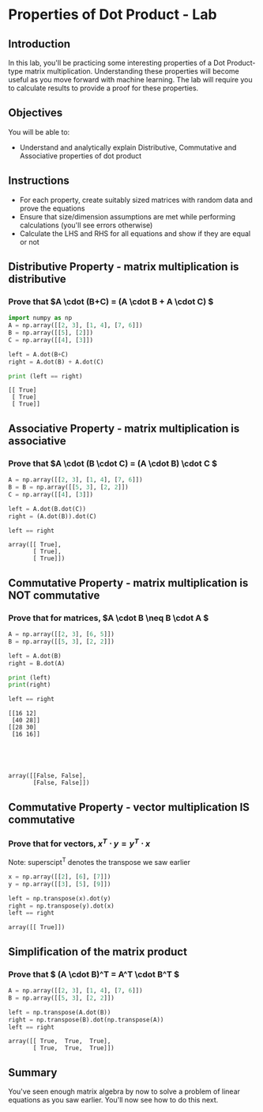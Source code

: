 
# Properties of Dot Product - Lab

## Introduction

In this lab, you'll be practicing some interesting properties of a Dot Product-type matrix multiplication. Understanding these properties will become useful as you move forward with machine learning. The lab will require you to calculate results to provide a proof for these properties.

## Objectives
You will be able to:
* Understand and analytically explain Distributive, Commutative and Associative properties of dot product

## Instructions

* For each property, create suitably sized matrices with random data and prove the equations 
* Ensure that size/dimension assumptions are met while performing calculations (you'll see errors otherwise)
* Calculate the LHS and RHS for all equations and show if they are equal or not

## Distributive Property - matrix multiplication is distributive

### Prove that $A \cdot (B+C) = (A \cdot B + A \cdot C) $


```python
import numpy as np
A = np.array([[2, 3], [1, 4], [7, 6]])
B = np.array([[5], [2]])
C = np.array([[4], [3]])

left = A.dot(B+C)
right = A.dot(B) + A.dot(C)

print (left == right)
```

    [[ True]
     [ True]
     [ True]]


## Associative Property - matrix multiplication is associative
### Prove that $A \cdot (B \cdot C) = (A \cdot B) \cdot C $


```python
A = np.array([[2, 3], [1, 4], [7, 6]])
B = B = np.array([[5, 3], [2, 2]])
C = np.array([[4], [3]])

left = A.dot(B.dot(C))
right = (A.dot(B)).dot(C)

left == right
```




    array([[ True],
           [ True],
           [ True]])



## Commutative Property - matrix multiplication is NOT commutative
### Prove that for matrices, $A \cdot B \neq B \cdot A $


```python
A = np.array([[2, 3], [6, 5]])
B = np.array([[5, 3], [2, 2]])

left = A.dot(B)
right = B.dot(A)

print (left)
print(right)

left == right
```

    [[16 12]
     [40 28]]
    [[28 30]
     [16 16]]





    array([[False, False],
           [False, False]])



## Commutative Property -  vector multiplication IS commutative
### Prove that for vectors,  $x^T \cdot y = y^T \cdot x$
Note: superscipt<sup>T</sup> denotes the transpose we saw earlier


```python
x = np.array([[2], [6], [7]])
y = np.array([[3], [5], [9]])

left = np.transpose(x).dot(y)
right = np.transpose(y).dot(x)
left == right
```




    array([[ True]])



## Simplification of the matrix product
### Prove that $ (A \cdot B)^T = A^T \cdot B^T $


```python
A = np.array([[2, 3], [1, 4], [7, 6]])
B = np.array([[5, 3], [2, 2]])

left = np.transpose(A.dot(B))
right = np.transpose(B).dot(np.transpose(A))
left == right
```




    array([[ True,  True,  True],
           [ True,  True,  True]])



## Summary 

You've seen enough matrix algebra by now to solve a problem of linear equations as you saw earlier. You'll now see how to do this next. 
